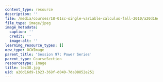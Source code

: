 ```yaml
---
content_type: resource
description: ''
file: /media/courses/18-01sc-single-variable-calculus-fall-2010/a20d16d91b23368fd0497da88852e251_lec38.jpg
file_type: image/jpeg
image_metadata:
  caption: ''
  credit: ''
  image-alt: ''
learning_resource_types: []
ocw_type: OCWImage
parent_title: 'Session 97: Power Series'
parent_type: CourseSection
resourcetype: Image
title: lec38.jpg
uid: a20d16d9-1b23-368f-d049-7da88852e251
---
```

